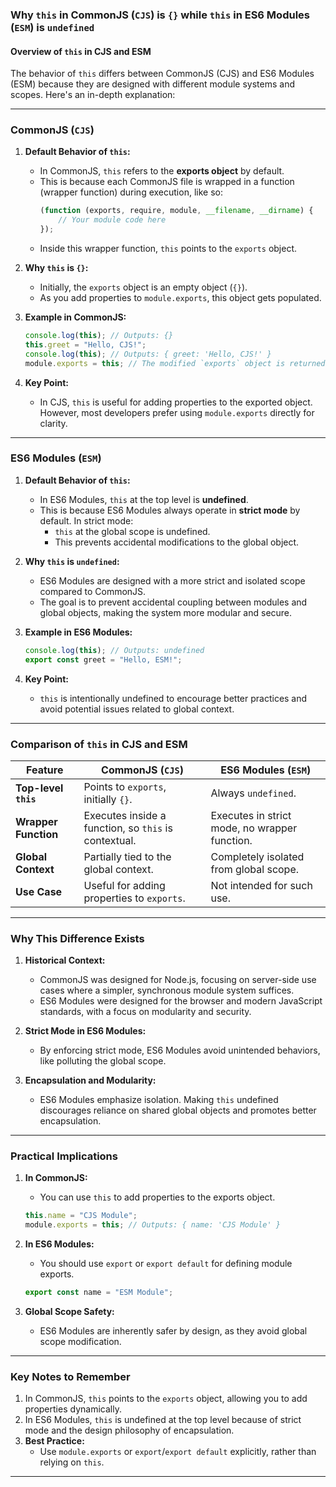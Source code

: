 ### Why `this` in CommonJS (`CJS`) is `{}` while `this` in ES6 Modules (`ESM`) is `undefined`

#### Overview of `this` in CJS and ESM

The behavior of `this` differs between CommonJS (CJS) and ES6 Modules (ESM) because they are designed with different module systems and scopes. Here's an in-depth explanation:

---

### CommonJS (`CJS`)

1. **Default Behavior of `this`:**
   - In CommonJS, `this` refers to the **exports object** by default.
   - This is because each CommonJS file is wrapped in a function (wrapper function) during execution, like so:
     ```javascript
     (function (exports, require, module, __filename, __dirname) {
         // Your module code here
     });
     ```
   - Inside this wrapper function, `this` points to the `exports` object.

2. **Why `this` is `{}`:**
   - Initially, the `exports` object is an empty object (`{}`).
   - As you add properties to `module.exports`, this object gets populated.

3. **Example in CommonJS:**
   ```javascript
   console.log(this); // Outputs: {}
   this.greet = "Hello, CJS!";
   console.log(this); // Outputs: { greet: 'Hello, CJS!' }
   module.exports = this; // The modified `exports` object is returned.
   ```

4. **Key Point:**
   - In CJS, `this` is useful for adding properties to the exported object. However, most developers prefer using `module.exports` directly for clarity.

---

### ES6 Modules (`ESM`)

1. **Default Behavior of `this`:**
   - In ES6 Modules, `this` at the top level is **undefined**.
   - This is because ES6 Modules always operate in **strict mode** by default. In strict mode:
     - `this` at the global scope is undefined.
     - This prevents accidental modifications to the global object.

2. **Why `this` is `undefined`:**
   - ES6 Modules are designed with a more strict and isolated scope compared to CommonJS.
   - The goal is to prevent accidental coupling between modules and global objects, making the system more modular and secure.

3. **Example in ES6 Modules:**
   ```javascript
   console.log(this); // Outputs: undefined
   export const greet = "Hello, ESM!";
   ```

4. **Key Point:**
   - `this` is intentionally undefined to encourage better practices and avoid potential issues related to global context.

---

### Comparison of `this` in CJS and ESM

| **Feature**               | **CommonJS (`CJS`)**                          | **ES6 Modules (`ESM`)**              |
|---------------------------|-----------------------------------------------|--------------------------------------|
| **Top-level `this`**      | Points to `exports`, initially `{}`.          | Always `undefined`.                 |
| **Wrapper Function**       | Executes inside a function, so `this` is contextual. | Executes in strict mode, no wrapper function. |
| **Global Context**         | Partially tied to the global context.         | Completely isolated from global scope. |
| **Use Case**              | Useful for adding properties to `exports`.    | Not intended for such use.          |

---

### Why This Difference Exists

1. **Historical Context:**
   - CommonJS was designed for Node.js, focusing on server-side use cases where a simpler, synchronous module system suffices.
   - ES6 Modules were designed for the browser and modern JavaScript standards, with a focus on modularity and security.

2. **Strict Mode in ES6 Modules:**
   - By enforcing strict mode, ES6 Modules avoid unintended behaviors, like polluting the global scope.

3. **Encapsulation and Modularity:**
   - ES6 Modules emphasize isolation. Making `this` undefined discourages reliance on shared global objects and promotes better encapsulation.

---

### Practical Implications

1. **In CommonJS:**
   - You can use `this` to add properties to the exports object.
   ```javascript
   this.name = "CJS Module";
   module.exports = this; // Outputs: { name: 'CJS Module' }
   ```

2. **In ES6 Modules:**
   - You should use `export` or `export default` for defining module exports.
   ```javascript
   export const name = "ESM Module";
   ```

3. **Global Scope Safety:**
   - ES6 Modules are inherently safer by design, as they avoid global scope modification.

---

### Key Notes to Remember

1. In CommonJS, `this` points to the `exports` object, allowing you to add properties dynamically.
2. In ES6 Modules, `this` is undefined at the top level because of strict mode and the design philosophy of encapsulation.
3. **Best Practice:**
   - Use `module.exports` or `export`/`export default` explicitly, rather than relying on `this`.

---
